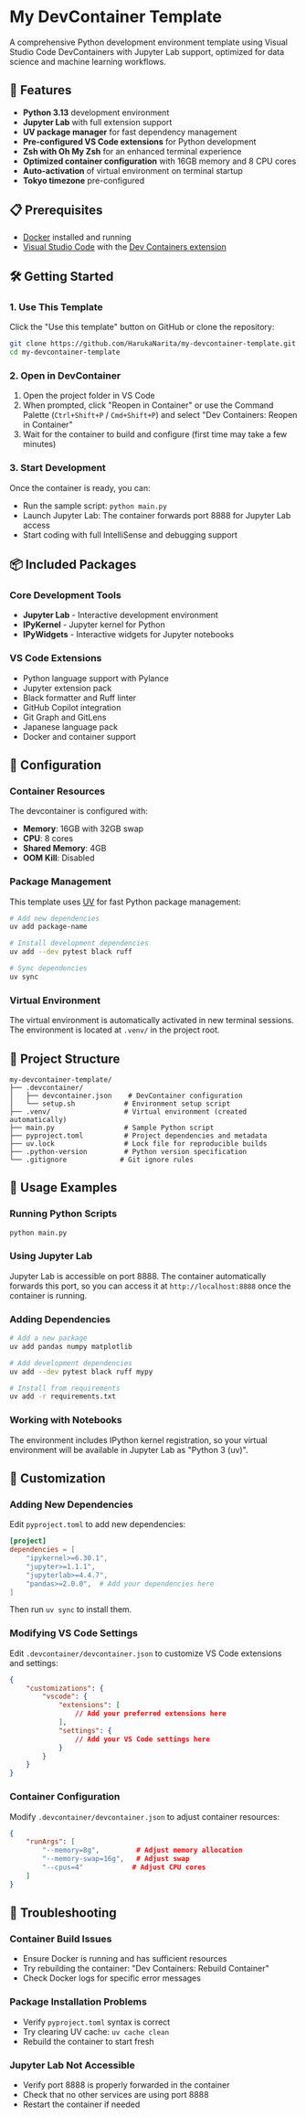 # My DevContainer Template

A comprehensive Python development environment template using Visual Studio Code DevContainers with Jupyter Lab support, optimized for data science and machine learning workflows.

## 🚀 Features

- **Python 3.13** development environment
- **Jupyter Lab** with full extension support
- **UV package manager** for fast dependency management
- **Pre-configured VS Code extensions** for Python development
- **Zsh with Oh My Zsh** for an enhanced terminal experience
- **Optimized container configuration** with 16GB memory and 8 CPU cores
- **Auto-activation** of virtual environment on terminal startup
- **Tokyo timezone** pre-configured

## 📋 Prerequisites

- [Docker](https://docs.docker.com/get-docker/) installed and running
- [Visual Studio Code](https://code.visualstudio.com/) with the [Dev Containers extension](https://marketplace.visualstudio.com/items?itemName=ms-vscode-remote.remote-containers)

## 🛠️ Getting Started

### 1. Use This Template

Click the "Use this template" button on GitHub or clone the repository:

```bash
git clone https://github.com/HarukaNarita/my-devcontainer-template.git
cd my-devcontainer-template
```

### 2. Open in DevContainer

1. Open the project folder in VS Code
2. When prompted, click "Reopen in Container" or use the Command Palette (`Ctrl+Shift+P` / `Cmd+Shift+P`) and select "Dev Containers: Reopen in Container"
3. Wait for the container to build and configure (first time may take a few minutes)

### 3. Start Development

Once the container is ready, you can:

- Run the sample script: `python main.py`
- Launch Jupyter Lab: The container forwards port 8888 for Jupyter Lab access
- Start coding with full IntelliSense and debugging support

## 📦 Included Packages

### Core Development Tools
- **Jupyter Lab** - Interactive development environment
- **IPyKernel** - Jupyter kernel for Python
- **IPyWidgets** - Interactive widgets for Jupyter notebooks

### VS Code Extensions
- Python language support with Pylance
- Jupyter extension pack
- Black formatter and Ruff linter
- GitHub Copilot integration
- Git Graph and GitLens
- Japanese language pack
- Docker and container support

## 🔧 Configuration

### Container Resources
The devcontainer is configured with:
- **Memory**: 16GB with 32GB swap
- **CPU**: 8 cores
- **Shared Memory**: 4GB
- **OOM Kill**: Disabled

### Package Management
This template uses [UV](https://github.com/astral-sh/uv) for fast Python package management:

```bash
# Add new dependencies
uv add package-name

# Install development dependencies
uv add --dev pytest black ruff

# Sync dependencies
uv sync
```

### Virtual Environment
The virtual environment is automatically activated in new terminal sessions. The environment is located at `.venv/` in the project root.

## 📁 Project Structure

```
my-devcontainer-template/
├── .devcontainer/
│   ├── devcontainer.json    # DevContainer configuration
│   └── setup.sh            # Environment setup script
├── .venv/                  # Virtual environment (created automatically)
├── main.py                 # Sample Python script
├── pyproject.toml          # Project dependencies and metadata
├── uv.lock                 # Lock file for reproducible builds
├── .python-version         # Python version specification
└── .gitignore             # Git ignore rules
```

## 🚀 Usage Examples

### Running Python Scripts
```bash
python main.py
```

### Using Jupyter Lab
Jupyter Lab is accessible on port 8888. The container automatically forwards this port, so you can access it at `http://localhost:8888` once the container is running.

### Adding Dependencies
```bash
# Add a new package
uv add pandas numpy matplotlib

# Add development dependencies
uv add --dev pytest black ruff mypy

# Install from requirements
uv add -r requirements.txt
```

### Working with Notebooks
The environment includes IPython kernel registration, so your virtual environment will be available in Jupyter Lab as "Python 3 (uv)".

## 🔄 Customization

### Adding New Dependencies
Edit `pyproject.toml` to add new dependencies:

```toml
[project]
dependencies = [
    "ipykernel>=6.30.1",
    "jupyter>=1.1.1",
    "jupyterlab>=4.4.7",
    "pandas>=2.0.0",  # Add your dependencies here
]
```

Then run `uv sync` to install them.

### Modifying VS Code Settings
Edit `.devcontainer/devcontainer.json` to customize VS Code extensions and settings:

```json
{
    "customizations": {
        "vscode": {
            "extensions": [
                // Add your preferred extensions here
            ],
            "settings": {
                // Add your VS Code settings here
            }
        }
    }
}
```

### Container Configuration
Modify `.devcontainer/devcontainer.json` to adjust container resources:

```json
{
    "runArgs": [
        "--memory=8g",         # Adjust memory allocation
        "--memory-swap=16g",   # Adjust swap
        "--cpus=4"            # Adjust CPU cores
    ]
}
```

## 🐛 Troubleshooting

### Container Build Issues
- Ensure Docker is running and has sufficient resources
- Try rebuilding the container: "Dev Containers: Rebuild Container"
- Check Docker logs for specific error messages

### Package Installation Problems
- Verify `pyproject.toml` syntax is correct
- Try clearing UV cache: `uv cache clean`
- Rebuild the container to start fresh

### Jupyter Lab Not Accessible
- Verify port 8888 is properly forwarded in the container
- Check that no other services are using port 8888
- Restart the container if needed
